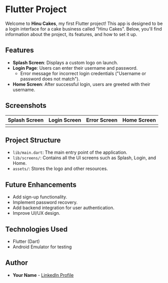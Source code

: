 


#  Flutter Project

Welcome to **Hinu Cakes**, my first Flutter project! This app is designed to be a login interface for a cake business called "Hinu Cakes". Below, you'll find information about the project, its features, and how to set it up.

<!-- Include the image of the app here -->

## Features

- **Splash Screen**: Displays a custom logo on launch.
- **Login Page**: Users can enter their username and password.
  - Error message for incorrect login credentials ("Username or password does not match").
- **Home Screen**: After successful login, users are greeted with their username.

## Screenshots

| Splash Screen | Login Screen | Error Screen | Home Screen |
| --- | --- | --- | --- |
|     |     |  |  |



## Project Structure

- `lib/main.dart`: The main entry point of the application.
- `lib/screens/`: Contains all the UI screens such as Splash, Login, and Home.
- `assets/`: Stores the logo and other resources.

## Future Enhancements

- Add sign-up functionality.
- Implement password recovery.
- Add backend integration for user authentication.
- Improve UI/UX design.

## Technologies Used

- Flutter (Dart)
- Android Emulator for testing

## Author

- **Your Name** - [LinkedIn Profile](https://www.linkedin.com/in/muhammed-hameen-k-23a8b6303?utm_source=share&utm_campaign=share_via&utm_content=profile&utm_medium=android_app)

